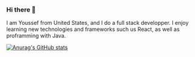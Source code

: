 ### Hi there 👋

I am Youssef from United States, and I do a full stack developper. I enjoy learning new technologies and frameworks such us React, as well as proframming with Java.

[![Anurag's GitHub stats](https://github-readme-stats.vercel.app/api?username=ybaataoui)](https://github.com/anuraghazra/github-readme-stats)
